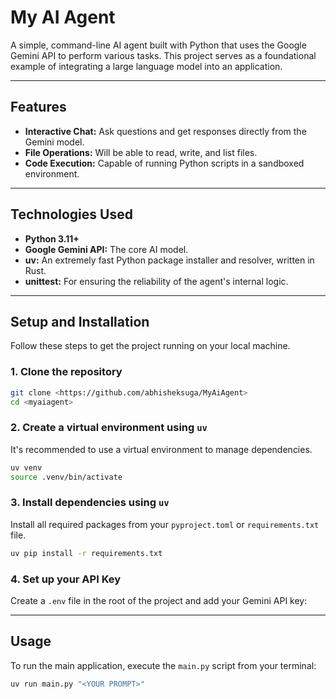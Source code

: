 # My AI Agent

A simple, command-line AI agent built with Python that uses the Google Gemini API to perform various tasks. This project serves as a foundational example of integrating a large language model into an application.

---

## Features

- **Interactive Chat:** Ask questions and get responses directly from the Gemini model.
- **File Operations:** Will be able to read, write, and list files.
- **Code Execution:** Capable of running Python scripts in a sandboxed environment.

---

## Technologies Used

- **Python 3.11+**
- **Google Gemini API:** The core AI model.
- **uv:** An extremely fast Python package installer and resolver, written in Rust.
- **unittest:** For ensuring the reliability of the agent's internal logic.

---

## Setup and Installation

Follow these steps to get the project running on your local machine.

### 1. **Clone the repository**

```bash
git clone <https://github.com/abhisheksuga/MyAiAgent>
cd <myaiagent>

```
### 2. **Create a virtual environment using `uv`**


It's recommended to use a virtual environment to manage dependencies.

```bash
uv venv
source .venv/bin/activate

```
### 3. **Install dependencies using `uv`**

Install all required packages from your `pyproject.toml` or `requirements.txt` file.

```bash
uv pip install -r requirements.txt

```

### 4. **Set up your API Key**

Create a `.env` file in the root of the project and add your Gemini API key:


---

## Usage

To run the main application, execute the `main.py` script from your terminal:

```bash
uv run main.py "<YOUR PROMPT>"

